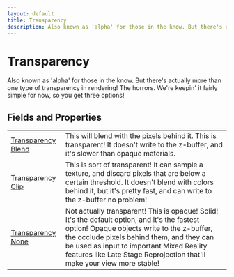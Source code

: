 ```yaml
---
layout: default
title: Transparency
description: Also known as 'alpha' for those in the know. But there's actually more than one type of transparency in rendering! The horrors. We're keepin' it fairly simple for now, so you get three options!
---
```

# Transparency

Also known as 'alpha' for those in the know. But there's actually more than
one type of transparency in rendering! The horrors. We're keepin' it fairly simple for
now, so you get three options!


## Fields and Properties

|  |  |
|--|--|
|[Transparency]({{site.url}}/Pages/Reference/Transparency.html) [Blend]({{site.url}}/Pages/Reference/Transparency/Blend.html)|This will blend with the pixels behind it. This is transparent! It doesn't write to the z-buffer, and it's slower than opaque materials.|
|[Transparency]({{site.url}}/Pages/Reference/Transparency.html) [Clip]({{site.url}}/Pages/Reference/Transparency/Clip.html)|This is sort of transparent! It can sample a texture, and discard pixels that are below a certain threshold. It doesn't blend with colors behind it, but it's pretty fast, and can write to the z-buffer no problem!|
|[Transparency]({{site.url}}/Pages/Reference/Transparency.html) [None]({{site.url}}/Pages/Reference/Transparency/None.html)|Not actually transparent! This is opaque! Solid! It's the default option, and it's the fastest option! Opaque objects write to the z-buffer, the occlude pixels behind them, and they can be used as input to important Mixed Reality features like Late Stage Reprojection that'll make your view more stable!|



